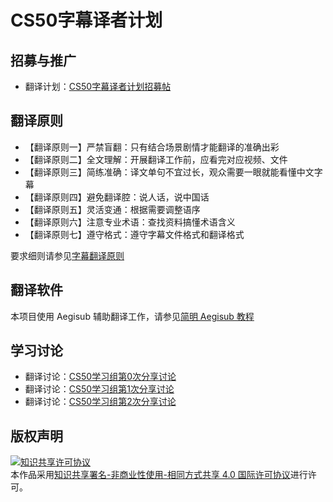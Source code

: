 # CS50字幕译者计划

##  招募与推广

* 翻译计划：[CS50字幕译者计划招募帖](https://www.douban.com/group/topic/144969173/)

## 翻译原则 

* 【翻译原则一】严禁盲翻：只有结合场景剧情才能翻译的准确出彩
* 【翻译原则二】全文理解：开展翻译工作前，应看完对应视频、文件
* 【翻译原则三】简练准确：译文单句不宜过长，观众需要一眼就能看懂中文字幕
* 【翻译原则四】避免翻译腔：说人话，说中国话
* 【翻译原则五】灵活变通：根据需要调整语序
* 【翻译原则六】注意专业术语：查找资料搞懂术语含义
* 【翻译原则七】遵守格式：遵守字幕文件格式和翻译格式

要求细则请参见[字幕翻译原则](principles-of-subtitle-translation.md)
 
## 翻译软件

本项目使用 Aegisub 辅助翻译工作，请参见[简明 Aegisub 教程](Aegisub_Tutorial.md)

## 学习讨论

* 翻译讨论：[CS50学习组第0次分享讨论](study-group-discussion/study-group-discussion0.md)
* 翻译讨论：[CS50学习组第1次分享讨论](study-group-discussion/study-group-discussion1.md)
* 翻译讨论：[CS50学习组第2次分享讨论](study-group-discussion/study-group-discussion2.md)

## 版权声明

<a rel="license" href="http://creativecommons.org/licenses/by-nc-sa/4.0/"><img alt="知识共享许可协议" style="border-width:0" src="https://i.creativecommons.org/l/by-nc-sa/4.0/88x31.png" /></a><br />本作品采用<a rel="license" href="http://creativecommons.org/licenses/by-nc-sa/4.0/">知识共享署名-非商业性使用-相同方式共享 4.0 国际许可协议</a>进行许可。
